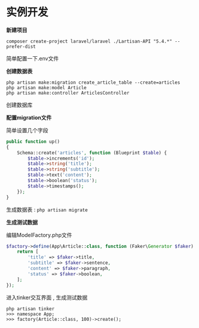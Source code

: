 # 实例开发

**新建项目**

```
composer create-project laravel/laravel ./Lartisan-API "5.4.*" --prefer-dist
```

简单配置一下.env文件

**创建数据表**

```
php artisan make:migration create_article_table --create=articles
php artisan make:model Article
php artisan make:controller ArticlesController
```

创建数据库

**配置migration文件**

简单设置几个字段

```php
public function up()
{
    Schema::create('articles', function (Blueprint $table) {
        $table->increments('id');
        $table->string('title');
        $table->string('subtitle');
        $table->text('content');
        $table->boolean('status');
        $table->timestamps();
    });
}
```

生成数据表 : `php artisan migrate`

**生成测试数据**

编辑ModelFactory.php文件

```php
$factory->define(App\Article::class, function (Faker\Generator $faker) {
    return [
        'title' => $faker->title,
        'subtitle' => $faker->sentence,
        'content' => $faker->paragraph,
        'status' => $faker->boolean,
    ];
});
```

进入tinker交互界面 , 生成测试数据

```
php artisan tinker
>>> namespace App;
>>> factory(Article::class, 100)->create();
```



